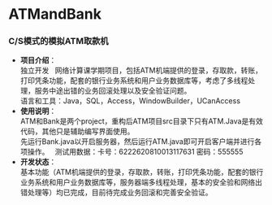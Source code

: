 # ATMandBank
###  C/S模式的模拟ATM取款机
- **项目介绍**：  
独立开发  
网络计算课学期项目，包括ATM机端提供的登录，存取款，转账，打印凭条功能，配套的银行业务系统和用户业务数据库等，考虑了多线程处理，服务中途出错的业务回滚处理以及安全验证问题。   
语言和工具：Java，SQL，Access，WindowBuilder，UCanAccess
- **使用说明**：  
ATM和Bank是两个project，重构后ATM项目src目录下只有ATM.Java是有效代码，其他只是辅助编写界面使用。  
先运行Bank.java以开启服务器，然后运行ATM.java即可开启客户端并进行各项操作。    
测试用数据：卡号：6222620810013117631 密码：555555 
- **开发状态**：  
基本功能（ATM机端提供的登录，存取款，转账，打印凭条功能，配套的银行业务系统和用户业务数据库等，服务器端多线程处理，基本的安全验和网络出错处理等）均已完成，目前待完成业务回滚和完善安全验证。
